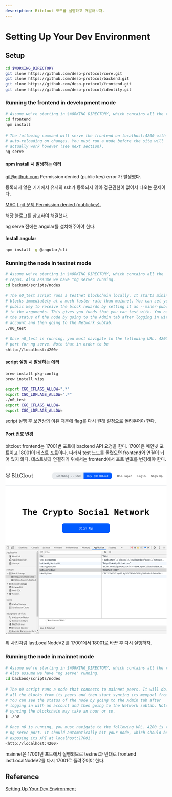 ```yaml
---
description: Bitclout 코드를 실행하고 개발해보자.
---
```


# Setting Up Your Dev Environment

## Setup

```bash
cd $WORKING_DIRECTORY
git clone https://github.com/deso-protocol/core.git
git clone https://github.com/deso-protocol/backend.git
git clone https://github.com/deso-protocol/frontend.git
git clone https://github.com/deso-protocol/identity.git
```

### Running the frontend in development mode

```bash
# Assume we're starting in $WORKING_DIRECTORY, which contains all the repos
cd frontend
npm install

# The following command will serve the frontend on localhost:4200 with
# auto-reloading on changes. You must run a node before the site will
# actually work however (see next section).
ng serve
```

#### npm install 시 발생하는 에러

[git@github.com](mailto:git@github.com) Permission denied (public key) error 가 발생했다.

등록되지 않은 기기에서 유저의 ssh가 등록되지 않아 접근권한이 없어서 나오는 문제이다.

[MAC ) git 문제 Permission denied (publickey).](https://zeddios.tistory.com/120)

해당 블로그를 참고하여 해결했다.

ng serve 전에는 angular를 설치해주어야 한다.

#### Install angular

```bash
npm install -g @angular/cli
```

### Running the node in testnet mode

```bash
# Assume we're starting in $WORKING_DIRECTORY, which contains all the
# repos. Also assume we have "ng serve" running.
cd backend/scripts/nodes

# The n0_test script runs a testnet blockchain locally. It starts mining 
# blocks immediately at a much faster rate than mainnet. You can set your 
# public key to receive the block rewards by setting it as --miner-public-key 
# in the arguments. This gives you funds that you can test with. You can see 
# the status of the node by going to the Admin tab after logging in with an
# account and then going to the Network subtab.
./n0_test

# Once n0_test is running, you must navigate to the following URL. 4200 is the
# port for ng serve. Note that in order to be 
<http://localhost:4200>
```

#### script 실행 시 발생하는 에러

```bash
brew install pkg-config
brew install vips
```

```bash
export CGO_CFLAGS_ALLOW=".*"
export CGO_LDFLAGS_ALLOW=".*"
./n0_test
export CGO_CFLAGS_ALLOW=
export CGO_LDFLAGS_ALLOW=
```

script 실행 후 보안상의 이유 때문에 flag를 다시 원래 설정으로 돌려주어야 한다.

#### Port 번호 변경

bitclout frontend는 17001번 포트에 backend API 요청을 한다. 17001은 메인넷 포트이고 18001이 테스트 포트이다. 따라서 test 노드를 돌렸으면 frontend와 연결이 되어 있지 않다. 테스트넷과 연결하기 위해서는 frontend에서 포트 번호를 변경해야 한다.

![](<../../.gitbook/assets/Untitled (1).png>)

위 사진처럼 lastLocalNodeV2 를 17001에서 18001로 바꾼 후 다시 실행하자.

### Running the node in mainnet mode

```bash
# Assume we're starting in $WORKING_DIRECTORY, which contains all the repos.
# Also assume we have "ng serve" running.
cd backend/scripts/nodes

# The n0 script runs a node that connects to mainnet peers. It will download
# all the blocks from its peers and then start syncing its mempool from them.
# You can see the status of the node by going to the Admin tab after
# logging in with an account and then going to the Network subtab. Note that
# syncing the blockchain may take an hour or so.
$ ./n0

# Once n0 is running, you must navigate to the following URL. 4200 is the
# ng serve port. It should automatically hit your node, which should be
# exposing its API at localhost:17001.
<http://localhost:4200>
```

mainnet은 17001번 포트에서 실행되므로 testnet과 반대로 frontend lastLocalNodeV2를 다시 17001로 돌려주어야 한다.

## Reference

[Setting Up Your Dev Environment](https://docs.deso.org/code/dev-setup)
